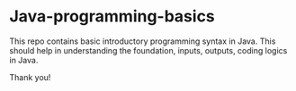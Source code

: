 # Java-programming-basics

This repo contains basic introductory programming syntax in Java. This should help in understanding the foundation, inputs, outputs, coding logics in Java.

Thank you!